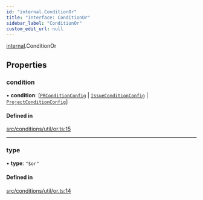 ```yaml
---
id: "internal.ConditionOr"
title: "Interface: ConditionOr"
sidebar_label: "ConditionOr"
custom_edit_url: null
---
```


[internal](../modules/internal.md).ConditionOr

## Properties

### condition

• **condition**: [[`PRConditionConfig`](PRConditionConfig.md) \| [`IssueConditionConfig`](IssueConditionConfig.md) \| [`ProjectConditionConfig`](ProjectConditionConfig.md)]

#### Defined in

[src/conditions/util/or.ts:15](https://github.com/Resnovas/smartcloud/blob/b9e22a9/src/conditions/util/or.ts#L15)

___

### type

• **type**: ``"$or"``

#### Defined in

[src/conditions/util/or.ts:14](https://github.com/Resnovas/smartcloud/blob/b9e22a9/src/conditions/util/or.ts#L14)
